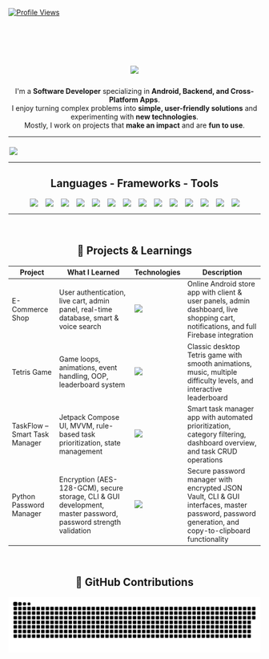 [![Profile Views](https://komarev.com/ghpvc/?username=RazEini&color=blue)](https://github.com/gayanvoice/my-profile-views-counter)

<br/>

<br/>

<h1 align="center">
  <img src="https://readme-typing-svg.herokuapp.com/?font=Montserrat:wght@700&size=40&center=true&vCenter=true&width=750&height=70&duration=5200&lines=Hi+There!+👋;I'm+Raz+Eini;Software+Developer;Check+out+my+Latest+Projects" />
</h1>

<p align="center">
I'm a <strong>Software Developer</strong> specializing in <strong>Android, Backend, and Cross-Platform Apps</strong>.<br>
I enjoy turning complex problems into <strong>simple, user-friendly solutions</strong> and experimenting with <strong>new technologies</strong>.<br>
Mostly, I work on projects that <strong>make an impact</strong> and are <strong>fun to use</strong>.
</p>

<hr/>

<div align="center" style="display: flex; justify-content: center; gap: 20px; flex-wrap: wrap; margin-top: 20px;">
  <img src="https://user-images.githubusercontent.com/74038190/212284136-03988914-d899-44b4-b1d9-4eeccf656e44.gif" width="500" />

</div>

<hr/>

<h2 align="center">Languages - Frameworks - Tools</h2>
<div align="center" style="display: flex; flex-wrap: wrap; justify-content: center; gap: 15px;">
  <img src="https://skillicons.dev/icons?i=html" />
  <img src="https://skillicons.dev/icons?i=css" />
  <img src="https://skillicons.dev/icons?i=javascript" />
  <img src="https://skillicons.dev/icons?i=python" />
  <img src="https://skillicons.dev/icons?i=cs" />
  <img src="https://skillicons.dev/icons?i=java" />
  <img src="https://skillicons.dev/icons?i=kotlin" />
  <img src="https://skillicons.dev/icons?i=firebase" />
  <img src="https://skillicons.dev/icons?i=androidstudio" />
  <img src="https://skillicons.dev/icons?i=vscode" />
  <img src="https://skillicons.dev/icons?i=idea" />
  <img src="https://skillicons.dev/icons?i=pycharm" />
  <img src="https://skillicons.dev/icons?i=git" />
  <img src="https://skillicons.dev/icons?i=github" />
</div>

<hr/>

<br/>

<h2 align="center">📂 Projects & Learnings</h2>
<table align="center">
  <thead>
    <tr>
      <th>Project</th>
      <th>What I Learned</th>
      <th>Technologies</th>
      <th>Description</th>
    </tr>
  </thead>
  <tbody>
    <tr>
      <td>E-Commerce Shop</td>
      <td>User authentication, live cart, admin panel, real-time database, smart & voice search</td>
      <td>
        <img src="https://skillicons.dev/icons?i=java,firebase,androidstudio" width="150" />
      </td>
      <td>Online Android store app with client & user panels, admin dashboard, live shopping cart, notifications, and full Firebase integration</td>
    </tr>
    <tr>
      <td>Tetris Game</td>
      <td>Game loops, animations, event handling, OOP, leaderboard system</td>
      <td>
        <img src="https://skillicons.dev/icons?i=python,pygame" width="70" />
      </td>
      <td>Classic desktop Tetris game with smooth animations, music, multiple difficulty levels, and interactive leaderboard</td>
    </tr>
    <tr>
      <td>TaskFlow – Smart Task Manager</td>
      <td>Jetpack Compose UI, MVVM, rule-based task prioritization, state management</td>
      <td>
        <img src="https://skillicons.dev/icons?i=kotlin,firebase,androidstudio" width="140" />
      </td>
      <td>Smart task manager app with automated prioritization, category filtering, dashboard overview, and task CRUD operations</td>
    </tr>
    <tr>
      <td>Python Password Manager</td>
      <td>Encryption (AES-128-GCM), secure storage, CLI & GUI development, master password, password strength validation</td>
      <td>
        <img src="https://skillicons.dev/icons?i=python,tk,cli" width="160" />
      </td>
      <td>Secure password manager with encrypted JSON Vault, CLI & GUI interfaces, master password, password generation, and copy-to-clipboard functionality</td>
    </tr>
  </tbody>
</table>

<br/>

<h2 align="center">🐍 GitHub Contributions</h2>
<div align="center">
  <img alt="snake eating my contributions" src="https://raw.githubusercontent.com/RazEini/RazEini/output/github-contribution-grid-snake.svg" />
</div>
